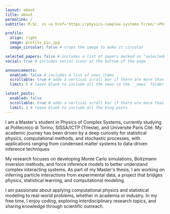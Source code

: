 ```yaml
---
layout: about
title: about
permalink: /
subtitle: M.Sc. in <a href='https://physics-complex-systems.fr/en/'>Physics of Complex Systems</a>

profile:
  align: right
  image: profile_pic.jpg
  image_circular: false # crops the image to make it circular

selected_papers: false # includes a list of papers marked as "selected={true}"
social: true # includes social icons at the bottom of the page

announcements:
  enabled: false # includes a list of news items
  scrollable: true # adds a vertical scroll bar if there are more than 3 news items
  limit: 5 # leave blank to include all the news in the `_news` folder

latest_posts:
  enabled: false
  scrollable: true # adds a vertical scroll bar if there are more than 3 new posts items
  limit: 3 # leave blank to include all the blog posts
---
```


I am a Master's student in Physics of Complex Systems, currently studying at Politecnico di Torino, SISSA/ICTP (Trieste), and Université Paris Cité. My academic journey has been driven by a deep curiosity for statistical physics, computational methods, and stochastic processes, with applications ranging from condensed matter systems to data-driven inference techniques.

My research focuses on developing Monte Carlo simulations, Boltzmann inversion methods, and force inference models to better understand complex interacting systems. As part of my Master's thesis, I am working on inferring particle interactions from experimental data, a project that bridges physics, statistical learning, and computational modeling.

I am passionate about applying computational physics and statistical modeling to real-world problems, whether in academia or industry. In my free time, I enjoy coding, exploring interdisciplinary research topics, and sharing knowledge through scientific outreach.
